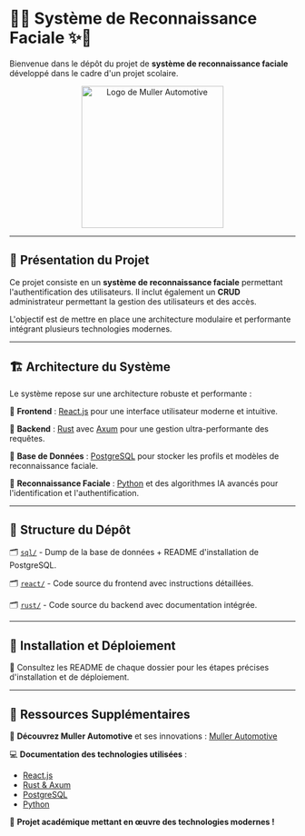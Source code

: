 # 🚗✨ Système de Reconnaissance Faciale ✨🚗

Bienvenue dans le dépôt du projet de **système de reconnaissance faciale** développé dans le cadre d'un projet scolaire.

<p align="center">
  <a href="https://www.mullerautomotive.fr/">
    <img src="https://encrypted-tbn0.gstatic.com/images?q=tbn:ANd9GcS5CNpRMeTOAMD8URQSQXBd3oFfRjy2knSTNA&s" alt="Logo de Muller Automotive" width="250"/>
  </a>
</p>

---

## 🌟 Présentation du Projet

Ce projet consiste en un **système de reconnaissance faciale** permettant l'authentification des utilisateurs. Il inclut également un **CRUD** administrateur permettant la gestion des utilisateurs et des accès.

L'objectif est de mettre en place une architecture modulaire et performante intégrant plusieurs technologies modernes.

---

## 🏗️ Architecture du Système

Le système repose sur une architecture robuste et performante :

📌 **Frontend** : [React.js](https://react.dev/) pour une interface utilisateur moderne et intuitive.

📌 **Backend** : [Rust](https://www.rust-lang.org/) avec [Axum](https://docs.rs/axum/latest/axum/) pour une gestion ultra-performante des requêtes.

📌 **Base de Données** : [PostgreSQL](https://www.postgresql.org/) pour stocker les profils et modèles de reconnaissance faciale.

📌 **Reconnaissance Faciale** : [Python](https://www.python.org/) et des algorithmes IA avancés pour l'identification et l'authentification.

---

## 📂 Structure du Dépôt

🗂️ [`sql/`](./sql/) - Dump de la base de données + README d'installation de PostgreSQL.

🗂️ [`react/`](./react/) - Code source du frontend avec instructions détaillées.

🗂️ [`rust/`](./rust/) - Code source du backend avec documentation intégrée.

---

## 🚀 Installation et Déploiement

📖 Consultez les README de chaque dossier pour les étapes précises d'installation et de déploiement.

---

## 🔗 Ressources Supplémentaires

📢 **Découvrez Muller Automotive** et ses innovations : [Muller Automotive](https://www.mullerautomotive.fr/)

💻 **Documentation des technologies utilisées** :
- [React.js](https://react.dev/)
- [Rust & Axum](https://docs.rs/axum/latest/axum/)
- [PostgreSQL](https://www.postgresql.org/)
- [Python](https://www.python.org/)

🚀 **Projet académique mettant en œuvre des technologies modernes !**


